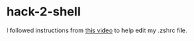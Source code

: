 # hack-2-shell
I followed instructions from [this video](https://www.youtube.com/watch?v=Jf0ZJZJ8jlI&t=4s) to help edit my .zshrc file.
